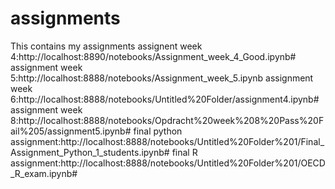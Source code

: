 # assignments

This contains my assignments
assignent week 4:http://localhost:8890/notebooks/Assignment_week_4_Good.ipynb#
assignment week 5:http://localhost:8888/notebooks/Assignment_week_5.ipynb
assignment week 6:http://localhost:8888/notebooks/Untitled%20Folder/assignment4.ipynb#
assignment week 8:http://localhost:8888/notebooks/Opdracht%20week%208%20Pass%20Fail%205/assignment5.ipynb#
final python assignment:http://localhost:8888/notebooks/Untitled%20Folder%201/Final_Assignment_Python_1_students.ipynb#
final R assignment:http://localhost:8888/notebooks/Untitled%20Folder%201/OECD_R_exam.ipynb#
